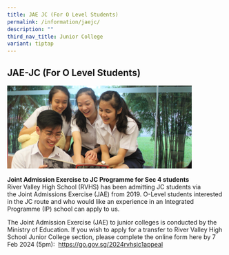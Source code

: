 ```yaml
---
title: JAE JC (For O Level Students)
permalink: /information/jaejc/
description: ""
third_nav_title: Junior College
variant: tiptap
---
```

<h2>JAE-JC (For O Level Students)</h2>
<div class="isomer-image-wrapper">
<img style="width:85%" height="auto" width="100%" src="/images/IMG_46750-cropped.jpg">
</div>
<p><strong>Joint Admission Exercise to JC Programme for Sec 4 students</strong> 
<br>River Valley High School (RVHS) has been admitting JC students via the&nbsp;Joint
Admissions Exercise (JAE)&nbsp;from 2019. O-Level students interested in
the JC route and who would like an experience in an Integrated Programme
(IP) school can apply to us.&nbsp;</p>
<p>The Joint Admission Exercise (JAE) to junior colleges is conducted by
the Ministry of Education. If you wish to apply for a transfer to River
Valley High School Junior College section, please complete the online form
here by 7 Feb 2024 (5pm):&nbsp;&nbsp;<a href="https://go.gov.sg/2022rvhs-jc1appeal" rel="noopener noreferrer nofollow" target="_blank">https://go.gov.sg/2024rvhsjc1appeal</a>
</p>